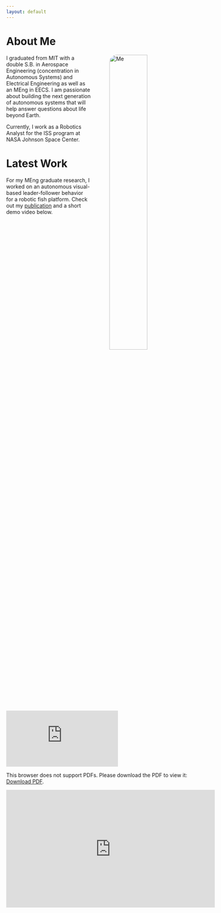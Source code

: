 ```yaml
---
layout: default
---
```


<style>
    .profile {
    display: block;
    float: right;
    margin-left: 50px;
    border-radius: 20px;
    }
</style>

# About Me

<p><img class="profile" align="right" src="https://juansala.github.io/media/Images/leeb-copy.jpg" alt="Me" style="width:45%" /></p>

I graduated from MIT with a double S.B. in Aerospace Engineering (concentration in Autonomous Systems) and Electrical Engineering as well as an MEng in EECS. I am passionate about building the next generation of autonomous systems that will help answer questions about life beyond Earth. 

Currently, I work as a Robotics Analyst for the ISS program at NASA Johnson Space Center.

# Latest Work

For my MEng graduate research, I worked on an autonomous visual-based leader-follower behavior for a robotic fish platform. Check out my [publication](https://ieeexplore.ieee.org/document/9965882) and a short demo video below.

<object data="https://juansala.github.io/blob/main/media/Docs/IEEE_AUV_2022_SoFi_Final.pdf" type="application/pdf" width="700px" height="700px">
    <embed src="https://juansala.github.io/blob/main/media/Docs/IEEE_AUV_2022_SoFi_Final.pdf">
        <p>This browser does not support PDFs. Please download the PDF to view it: <a href="https://juansala.github.io/blob/main/media/Docs/IEEE_AUV_2022_SoFi_Final.pdf">Download PDF</a>.</p>
    </embed>
</object>

<p align="center">
<iframe 
    width="560" 
    height="315" 
    src="https://www.youtube.com/embed/zDGuRk9I2oY" 
    title="YouTube video player" 
    frameborder="0" 
    allow="accelerometer; autoplay; clipboard-write; encrypted-media; gyroscope; picture-in-picture; web-share" 
    allowfullscreen>
</iframe>
</p>
